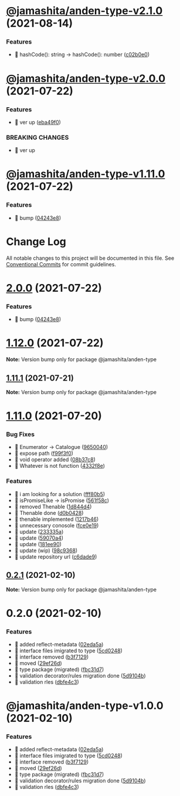 # [@jamashita/anden-type-v2.1.0](https://github.com/jamashita/anden/compare/@jamashita/anden-type-v2.0.0...@jamashita/anden-type-v2.1.0) (2021-08-14)


### Features

* 🎸 hashCode(): string -> hashCode(): number ([c02b0e0](https://github.com/jamashita/anden/commit/c02b0e01837a1b046a9e5b1f9afc90dca4a34ad7))

# [@jamashita/anden-type-v2.0.0](https://github.com/jamashita/anden/compare/@jamashita/anden-type-v1.11.0...@jamashita/anden-type-v2.0.0) (2021-07-22)


### Features

* 🎸 ver up ([eba49f0](https://github.com/jamashita/anden/commit/eba49f0ff04f1695ff5f64c98d6ecf22be7ad236))


### BREAKING CHANGES

* 🧨 ver up

# [@jamashita/anden-type-v1.11.0](https://github.com/jamashita/anden/compare/@jamashita/anden-type-v1.10.1...@jamashita/anden-type-v1.11.0) (2021-07-22)


### Features

* 🎸 bump ([04243e8](https://github.com/jamashita/anden/commit/04243e869e329b77ae07ba84513ed50c41389db4))

# Change Log

All notable changes to this project will be documented in this file.
See [Conventional Commits](https://conventionalcommits.org) for commit guidelines.

# [2.0.0](https://github.com/jamashita/anden.git/packages/type/compare/@jamashita/anden-type@1.11.1...@jamashita/anden-type@2.0.0) (2021-07-22)


### Features

* 🎸 bump ([04243e8](https://github.com/jamashita/anden.git/packages/type/commit/04243e869e329b77ae07ba84513ed50c41389db4))





# [1.12.0](https://github.com/jamashita/anden.git/packages/type/compare/@jamashita/anden-type@1.11.1...@jamashita/anden-type@1.12.0) (2021-07-22)

**Note:** Version bump only for package @jamashita/anden-type





## [1.11.1](https://github.com/jamashita/anden.git/packages/type/compare/@jamashita/anden-type@1.11.0...@jamashita/anden-type@1.11.1) (2021-07-21)

**Note:** Version bump only for package @jamashita/anden-type





# [1.11.0](https://github.com/jamashita/anden.git/packages/type/compare/@jamashita/anden-type@0.2.1...@jamashita/anden-type@1.11.0) (2021-07-20)


### Bug Fixes

* 🐛 Enumerator -> Catalogue ([9650040](https://github.com/jamashita/anden.git/packages/type/commit/96500406a6980a1ddf707cc32c046b4ed4c6a251))
* 🐛 expose path ([f99f3f0](https://github.com/jamashita/anden.git/packages/type/commit/f99f3f028747dc0269ee02a2dc1a3e922388d29b))
* 🐛 void operator added ([08b37c8](https://github.com/jamashita/anden.git/packages/type/commit/08b37c81f95495f2375711a67be8b5e1499c1ca0))
* 🐛 Whatever is not function ([4332f8e](https://github.com/jamashita/anden.git/packages/type/commit/4332f8e645a6f806c254a8f93d833bf831f73418))


### Features

* 🎸 i am looking for a solution ([fff80b5](https://github.com/jamashita/anden.git/packages/type/commit/fff80b5ba7b12e2180aa42ed64023bbf675407f2))
* 🎸 isPromiseLike -> isPromise ([561f58c](https://github.com/jamashita/anden.git/packages/type/commit/561f58c91b5e2ab86ff380ddd13c673fbaba91e6))
* 🎸 removed Thenable ([1d844d4](https://github.com/jamashita/anden.git/packages/type/commit/1d844d48ca0d6f53c110f29cd718d9331534746e))
* 🎸 Thenable done ([d0b0428](https://github.com/jamashita/anden.git/packages/type/commit/d0b04285bd78409c627703b90ce1eba310024d7a))
* 🎸 thenable implemented ([1217b46](https://github.com/jamashita/anden.git/packages/type/commit/1217b4638a2a03e44e87e0d89d30669b386cbb5a))
* 🎸 unnecessary conosole ([fce0e19](https://github.com/jamashita/anden.git/packages/type/commit/fce0e1929f282952bf4ab46b8b6da73933fc3b62))
* 🎸 update ([233335a](https://github.com/jamashita/anden.git/packages/type/commit/233335a44b9e6c4015cfeb8578ba12d7cf253810))
* 🎸 update ([59070a4](https://github.com/jamashita/anden.git/packages/type/commit/59070a4b4b5240198df44cc9390423bedbe20f71))
* 🎸 update ([181ee90](https://github.com/jamashita/anden.git/packages/type/commit/181ee903f4e54a87120e534b790c48c69f1b426e))
* 🎸 update (wip) ([98c9368](https://github.com/jamashita/anden.git/packages/type/commit/98c9368afd959c38d7e9d07cbda0658a12add0ba))
* 🎸 update repository url ([c6dade9](https://github.com/jamashita/anden.git/packages/type/commit/c6dade9fd10eb259cda87b1b9c88ad196e28776d))





## [0.2.1](https://github.com/jamashita/anden.git/packages/type/compare/@jamashita/anden-type@0.2.0...@jamashita/anden-type@0.2.1) (2021-02-10)

**Note:** Version bump only for package @jamashita/anden-type





# 0.2.0 (2021-02-10)


### Features

* 🎸 added reflect-metadata ([02eda5a](https://github.com/jamashita/anden.git/packages/type/commit/02eda5a19f6046eb3b3596079c5614629d806add))
* 🎸 interface files imigrated to type ([5cd0248](https://github.com/jamashita/anden.git/packages/type/commit/5cd024868fddc80155b7e5fab207dd24ec5c6028))
* 🎸 interface removed ([b3f7129](https://github.com/jamashita/anden.git/packages/type/commit/b3f712948c2775a532c065af271bb5b6c5c95c5d))
* 🎸 moved ([29ef26d](https://github.com/jamashita/anden.git/packages/type/commit/29ef26d9403ae718720fa9706f01c860b9a5d79a))
* 🎸 type package (migrated) ([fbc31d7](https://github.com/jamashita/anden.git/packages/type/commit/fbc31d711ed624f3278c140648ef7491cf144aa5))
* 🎸 validation decorator/rules migration done ([5d9104b](https://github.com/jamashita/anden.git/packages/type/commit/5d9104b277b59b4301ec75ab20fc12279dd4543d))
* 🎸 validation rles ([dbfe4c3](https://github.com/jamashita/anden.git/packages/type/commit/dbfe4c37e178499aefa9b766c3a63991e3bd4d99))





# @jamashita/anden-type-v1.0.0 (2021-02-10)


### Features

* 🎸 added reflect-metadata ([02eda5a](https://github.com/jamashita/anden/commit/02eda5a19f6046eb3b3596079c5614629d806add))
* 🎸 interface files imigrated to type ([5cd0248](https://github.com/jamashita/anden/commit/5cd024868fddc80155b7e5fab207dd24ec5c6028))
* 🎸 interface removed ([b3f7129](https://github.com/jamashita/anden/commit/b3f712948c2775a532c065af271bb5b6c5c95c5d))
* 🎸 moved ([29ef26d](https://github.com/jamashita/anden/commit/29ef26d9403ae718720fa9706f01c860b9a5d79a))
* 🎸 type package (migrated) ([fbc31d7](https://github.com/jamashita/anden/commit/fbc31d711ed624f3278c140648ef7491cf144aa5))
* 🎸 validation decorator/rules migration done ([5d9104b](https://github.com/jamashita/anden/commit/5d9104b277b59b4301ec75ab20fc12279dd4543d))
* 🎸 validation rles ([dbfe4c3](https://github.com/jamashita/anden/commit/dbfe4c37e178499aefa9b766c3a63991e3bd4d99))
